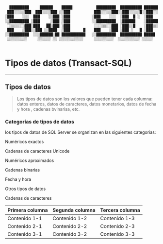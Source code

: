 <div align="center">

```css
  █████████     ██████    █████           █████████  ██████████ ███████████   █████   █████ ██████████ ███████████  
 ███░░░░░███  ███░░░░███ ░░███           ███░░░░░███░░███░░░░░█░░███░░░░░███ ░░███   ░░███ ░░███░░░░░█░░███░░░░░███ 
░███    ░░░  ███    ░░███ ░███          ░███    ░░░  ░███  █ ░  ░███    ░███  ░███    ░███  ░███  █ ░  ░███    ░███ 
░░█████████ ░███     ░███ ░███          ░░█████████  ░██████    ░██████████   ░███    ░███  ░██████    ░██████████  
 ░░░░░░░░███░███   ██░███ ░███           ░░░░░░░░███ ░███░░█    ░███░░░░░███  ░░███   ███   ░███░░█    ░███░░░░░███ 
 ███    ░███░░███ ░░████  ░███      █    ███    ░███ ░███ ░   █ ░███    ░███   ░░░█████░    ░███ ░   █ ░███    ░███ 
░░█████████  ░░░██████░██ ███████████   ░░█████████  ██████████ █████   █████    ░░███      ██████████ █████   █████
 ░░░░░░░░░     ░░░░░░ ░░ ░░░░░░░░░░░     ░░░░░░░░░  ░░░░░░░░░░ ░░░░░   ░░░░░      ░░░      ░░░░░░░░░░ ░░░░░   ░░░░░ 
                                                                                                                         
```

</div>

# Tipos de datos (Transact-SQL)
---

## Tipos de datos

> Los tipos de datos son los valores que pueden tener cada columna: datos enteros, datos de caracteres, datos monetarios, datos de fecha y hora , cadenas bvinarisa, etc. 

### **Categorías de tipos de datos**

los tipos de datos de SQL Server se organizan en las siguientes categorias:

Numéricos exactos

Cadenas de caracteres Unicode

Numéricos aproximados

Cadenas binarias

Fecha y hora

Otros tipos de datos

Cadenas de caracteres



| Primera columna | Segunda columna | Tercera columna |
| -- | -- | -- |
| Contenido 1-1 | Contenido 1-2 | Contenido 1-3 |
| Contenido 2-1 | Contenido 2-2 | Contenido 2-3 |
| Contenido 3-1 | Contenido 3-2 | Contenido 3-3 |

